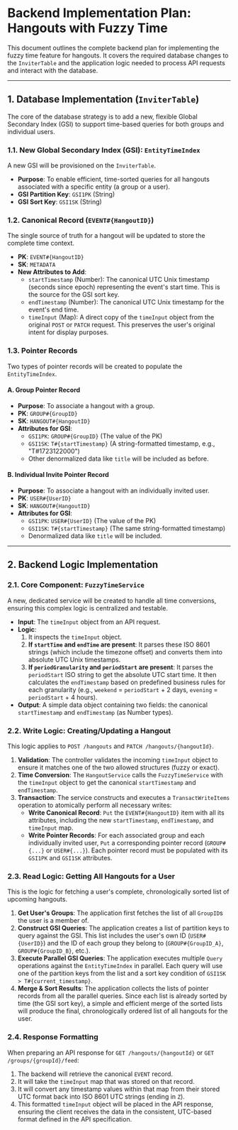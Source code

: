 # Backend Implementation Plan: Hangouts with Fuzzy Time

This document outlines the complete backend plan for implementing the fuzzy time feature for hangouts. It covers the required database changes to the `InviterTable` and the application logic needed to process API requests and interact with the database.

---

## 1. Database Implementation (`InviterTable`)

The core of the database strategy is to add a new, flexible Global Secondary Index (GSI) to support time-based queries for both groups and individual users.

### 1.1. New Global Secondary Index (GSI): `EntityTimeIndex`

A new GSI will be provisioned on the `InviterTable`.

-   **Purpose**: To enable efficient, time-sorted queries for all hangouts associated with a specific entity (a group or a user).
-   **GSI Partition Key**: `GSI1PK` (String)
-   **GSI Sort Key**: `GSI1SK` (String)

### 1.2. Canonical Record (`EVENT#{HangoutID}`)

The single source of truth for a hangout will be updated to store the complete time context.

-   **PK**: `EVENT#{HangoutID}`
-   **SK**: `METADATA`
-   **New Attributes to Add**:
    -   `startTimestamp` (Number): The canonical UTC Unix timestamp (seconds since epoch) representing the event's start time. This is the source for the GSI sort key.
    -   `endTimestamp` (Number): The canonical UTC Unix timestamp for the event's end time.
    -   `timeInput` (Map): A direct copy of the `timeInput` object from the original `POST` or `PATCH` request. This preserves the user's original intent for display purposes.

### 1.3. Pointer Records

Two types of pointer records will be created to populate the `EntityTimeIndex`.

#### A. Group Pointer Record

-   **Purpose**: To associate a hangout with a group.
-   **PK**: `GROUP#{GroupID}`
-   **SK**: `HANGOUT#{HangoutID}`
-   **Attributes for GSI**:
    -   `GSI1PK`: `GROUP#{GroupID}` (The value of the PK)
    -   `GSI1SK`: `T#{startTimestamp}` (A string-formatted timestamp, e.g., "T#1723122000")
    -   Other denormalized data like `title` will be included as before.

#### B. Individual Invite Pointer Record

-   **Purpose**: To associate a hangout with an individually invited user.
-   **PK**: `USER#{UserID}`
-   **SK**: `HANGOUT#{HangoutID}`
-   **Attributes for GSI**:
    -   `GSI1PK`: `USER#{UserID}` (The value of the PK)
    -   `GSI1SK`: `T#{startTimestamp}` (The same string-formatted timestamp)
    -   Denormalized data like `title` will be included.

---

## 2. Backend Logic Implementation

### 2.1. Core Component: `FuzzyTimeService`

A new, dedicated service will be created to handle all time conversions, ensuring this complex logic is centralized and testable.

-   **Input**: The `timeInput` object from an API request.
-   **Logic**:
    1.  It inspects the `timeInput` object.
    2.  **If `startTime` and `endTime` are present**: It parses these ISO 8601 strings (which include the timezone offset) and converts them into absolute UTC Unix timestamps.
    3.  **If `periodGranularity` and `periodStart` are present**: It parses the `periodStart` ISO string to get the absolute UTC start time. It then calculates the `endTimestamp` based on predefined business rules for each granularity (e.g., `weekend` = `periodStart` + 2 days, `evening` = `periodStart` + 4 hours).
-   **Output**: A simple data object containing two fields: the canonical `startTimestamp` and `endTimestamp` (as Number types).

### 2.2. Write Logic: Creating/Updating a Hangout

This logic applies to `POST /hangouts` and `PATCH /hangouts/{hangoutId}`.

1.  **Validation**: The controller validates the incoming `timeInput` object to ensure it matches one of the two allowed structures (fuzzy or exact).
2.  **Time Conversion**: The `HangoutService` calls the `FuzzyTimeService` with the `timeInput` object to get the canonical `startTimestamp` and `endTimestamp`.
3.  **Transaction**: The service constructs and executes a `TransactWriteItems` operation to atomically perform all necessary writes:
    -   **Write Canonical Record**: `Put` the `EVENT#{HangoutID}` item with all its attributes, including the new `startTimestamp`, `endTimestamp`, and `timeInput` map.
    -   **Write Pointer Records**: For each associated group and each individually invited user, `Put` a corresponding pointer record (`GROUP#{...}` or `USER#{...}`). Each pointer record must be populated with its `GSI1PK` and `GSI1SK` attributes.

### 2.3. Read Logic: Getting All Hangouts for a User

This is the logic for fetching a user's complete, chronologically sorted list of upcoming hangouts.

1.  **Get User's Groups**: The application first fetches the list of all `GroupID`s the user is a member of.
2.  **Construct GSI Queries**: The application creates a list of partition keys to query against the GSI. This list includes the user's own ID (`USER#{UserID}`) and the ID of each group they belong to (`GROUP#{GroupID_A}`, `GROUP#{GroupID_B}`, etc.).
3.  **Execute Parallel GSI Queries**: The application executes multiple `Query` operations against the `EntityTimeIndex` in parallel. Each query will use one of the partition keys from the list and a sort key condition of `GSI1SK > T#{current_timestamp}`.
4.  **Merge & Sort Results**: The application collects the lists of pointer records from all the parallel queries. Since each list is already sorted by time (the GSI sort key), a simple and efficient merge of the sorted lists will produce the final, chronologically ordered list of all hangouts for the user.

### 2.4. Response Formatting

When preparing an API response for `GET /hangouts/{hangoutId}` or `GET /groups/{groupId}/feed`:

1.  The backend will retrieve the canonical `EVENT` record.
2.  It will take the `timeInput` map that was stored on that record.
3.  It will convert any timestamp values within that map from their stored UTC format back into ISO 8601 UTC strings (ending in `Z`).
4.  This formatted `timeInput` object will be placed in the API response, ensuring the client receives the data in the consistent, UTC-based format defined in the API specification.
